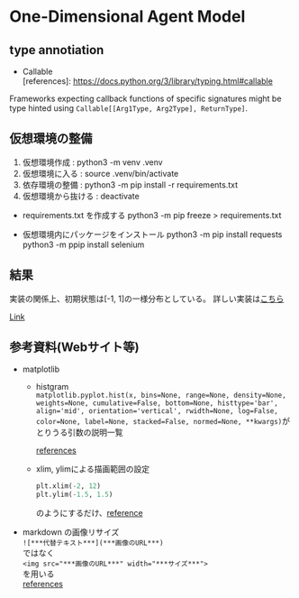 # One-Dimensional Agent Model

## type annotiation

- Callable  
  [references]: https://docs.python.org/3/library/typing.html#callable

Frameworks expecting callback functions of specific signatures might be type hinted using `Callable[[Arg1Type, Arg2Type], ReturnType]`.

## 仮想環境の整備

1. 仮想環境作成 : python3 -m venv .venv
2. 仮想環境に入る : source .venv/bin/activate
3. 依存環境の整備 : python3 -m pip install -r requirements.txt
4. 仮想環境から抜ける : deactivate

- requirements.txt を作成する python3 -m pip freeze > requirements.txt

- 仮想環境内にパッケージをインストール python3 -m pip install requests python3 -m ppip install selenium

## 結果

実装の関係上、初期状態は[-1, 1]の一様分布としている。
詳しい実装は[こちら](./main.py)

[Link](report/report.md)

## 参考資料(Webサイト等)

- matplotlib
    - histgram   
      `matplotlib.pyplot.hist(x, bins=None, range=None, density=None, weights=None, cumulative=False, bottom=None, histtype='bar', align='mid', orientation='vertical', rwidth=None, log=False, color=None, label=None, stacked=False, normed=None, **kwargs)`がとりうる引数の説明一覧

      [references](https://pythondatascience.plavox.info/matplotlib/%E3%83%92%E3%82%B9%E3%83%88%E3%82%B0%E3%83%A9%E3%83%A0)
    
    - xlim, ylimによる描画範囲の設定
      ```python
      plt.xlim(-2, 12)
      plt.ylim(-1.5, 1.5)
      ```
      のようにするだけ、[reference](https://tech.nkhn37.net/matplotlib-plot-lim-axis/)

    
- markdown の画像リサイズ   
  `![***代替テキスト***](***画像のURL***)`   
  ではなく   
  `<img src="***画像のURL***" width="***サイズ***">`   
  を用いる   
  [references](https://qiita.com/shti_f/items/b819d7fd8cb79ae29687)